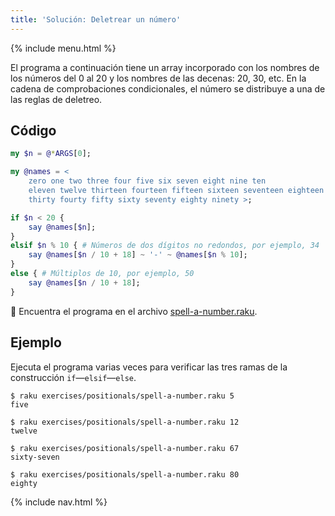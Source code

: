 ```yaml
---
title: 'Solución: Deletrear un número'
---
```


{% include menu.html %}

El programa a continuación tiene un array incorporado con los nombres de los números del 0 al 20 y los nombres de las decenas: 20, 30, etc. En la cadena de comprobaciones condicionales, el número se distribuye a una de las reglas de deletreo.

## Código

```raku
my $n = @*ARGS[0];

my @names = <
    zero one two three four five six seven eight nine ten
    eleven twelve thirteen fourteen fifteen sixteen seventeen eighteen nineteen twenty
    thirty fourty fifty sixty seventy eighty ninety >;

if $n < 20 {
    say @names[$n];
}
elsif $n % 10 { # Números de dos dígitos no redondos, por ejemplo, 34
    say @names[$n / 10 + 18] ~ '-' ~ @names[$n % 10];
}
else { # Múltiplos de 10, por ejemplo, 50
    say @names[$n / 10 + 18];
}
```

🦋 Encuentra el programa en el archivo [spell-a-number.raku](https://github.com/ash/raku-course/blob/master/exercises/positionals/spell-a-number.raku).

## Ejemplo

Ejecuta el programa varias veces para verificar las tres ramas de la construcción `if`—`elsif`—`else`.

```console
$ raku exercises/positionals/spell-a-number.raku 5
five

$ raku exercises/positionals/spell-a-number.raku 12
twelve

$ raku exercises/positionals/spell-a-number.raku 67
sixty-seven

$ raku exercises/positionals/spell-a-number.raku 80
eighty
```

{% include nav.html %}